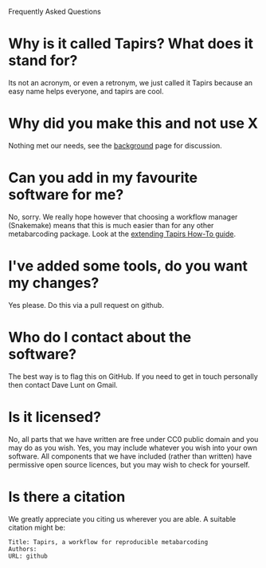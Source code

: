 Frequently Asked Questions

# Why is it called Tapirs? What does it stand for?
Its not an acronym, or even a retronym, we just called it Tapirs because an easy name helps everyone, and tapirs are cool.

# Why did you make this and not use X
Nothing met our needs, see the [background](background.md) page for discussion.

# Can you add in my favourite software for me?
No, sorry. We really hope however that choosing a workflow manager (Snakemake) means that this is much easier than for any other metabarcoding package. Look at the [extending Tapirs How-To guide](../How-To-Guide/extending.md).

# I've added some tools, do you want my changes?
Yes please. Do this via a pull request on github.

# Who do I contact about the software?
The best way is to flag this on GitHub. If you need to get in touch personally then contact Dave Lunt on Gmail.

# Is it licensed?
No, all parts that we have written are free under CC0 public domain and you may do as you wish. Yes, you may include whatever you wish into your own software. All components that we have included (rather than written) have permissive open source licences, but you may wish to check for yourself.

# Is there a citation
We greatly appreciate you citing us wherever you are able. A suitable citation might be:
```
Title: Tapirs, a workflow for reproducible metabarcoding
Authors:
URL: github
```
